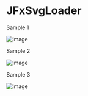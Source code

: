 # JFxSvgLoader
Sample 1

![image](https://user-images.githubusercontent.com/94328752/150677010-fcc4fb47-415c-459a-83d3-65e5149f03c6.png)


Sample 2

![image](https://user-images.githubusercontent.com/94328752/150921480-a45b7e21-269b-4f6d-a833-d60b09686585.png)

Sample 3

![image](https://user-images.githubusercontent.com/94328752/150921272-2ebfdf90-50b9-4e78-b081-10ea6f2d272e.png)





